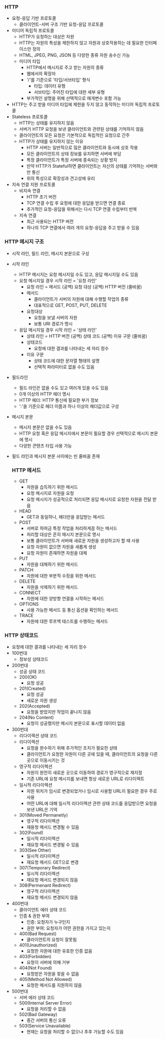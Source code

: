 ### HTTP
- 요청-응답 기반 프로토콜
  - 클라이언트-서버 구조 기반 요청-응답 프로토콜
- 미디어 독립적 프로토콜
  - HTTP가 요청하는 대상은 자원
  - HTTP는 자원의 특성을 제한하지 않고 자원과 상호작용하는 데 필요한 인터페이스만 정의
  - HTML, JPEG, PNG, JSON 등 다양한 종류 자원 송수신 가능
  - 미디어 타입
    - HTTP에서 메시지로 주고 받는 자원의 종류
    - 웹에서의 확장자
    - '/'를 기준으로 '타입/서브타입' 형식
      - 타입: 데이터 유형
      - 서브타입: 주어진 타입에 대한 세부 유형
    - 부가적인 설명을 위해 선택적으로 매개변수 포함 가능
- HTTP는 주고 받을 미디어 타입에 제한을 두지 않고 동작하는 미디어 독립적 프로토콜
- Stateless 프로토콜
  - HTTP는 상태를 유지하지 않음
  - 서버가 HTTP 요청을 보낸 클라이언트와 관련된 상태를 기억하지 않음
  - 클라이언트의 모든 요청은 기본적으로 독립적인 요청으로 간주
  - HTTP가 상태를 유지하지 않는 이유
    - HTTP 서버는 일반적으로 많은 클라이언트와 동시에 상호 작용
    - 모든 클라이언트의 상태 정보를 유지하면 서버에 부담
    - 특정 클라이언트가 특정 서버에 종속되는 상황 방지
    - 만약 HTTP가 Stateful하면 클라이언트는 자신의 상태를 기억하는 서버와만 통신
    - 위의 특성으로 확장성과 견고성에 유리
- 지속 연결 지원 프로토콜
  - 비지속 연결
    - HTTP 초기 버전
    - TCP 연결 수립 후 요청에 대한 응답을 받으면 연결 종료
    - 추가적인 요청-응답을 위해서는 다시 TCP 연결 수립부터 반복
  - 지속 연결
    - 최근 사용되는 HTTP 버전
    - 하나의 TCP 연결에서 여러 개의 요청-응답을 주고 받을 수 있음

### HTTP 메시지 구조
- 시작 라인, 필드 라인, 메시지 본문으로 구성
- 시작 라인
  - HTTP 메시지는 요청 메시지일 수도 있고, 응답 메시지일 수도 있음
  - 요청 메시지일 경우 시작 라인 = '요청 라인'
    - 요청 라인 = 메서드 (공백) 요청 대상 (공백) HTTP 버전 (줄바꿈)
    - 메서드
      - 클라이언트가 서버의 자원에 대해 수행할 작업의 종류
      - 대표적으로 GET, POST, PUT, DELETE
    - 요청대상
      - 요청을 보낼 서버의 자원
      - 보통 URI 경로가 명시
  - 응답 메시지일 경우 시작 라인 = '상태 라인'
    - 상태 라인 = HTTP 버전 (공백) 상태 코드 (공백) 이유 구문 (줄바꿈)
    - 상태코드
      - 요청에 대한 결과를 나타내는 세 자리 정수
    - 이유 구문
      - 상태 코드에 대한 문자열 형태의 설명
      - 선택적 파라미터로 없을 수도 있음
- 필드라인
  - 필드 라인은 없을 수도 있고 여러개 있을 수도 있음
  - 0개 이상의 HTTP 헤더 명시
  - HTTP 헤더: HTTP 통신에 필요한 부가 정보
  - ':'을 기준으로 헤더 이름과 하나 이상의 헤더값으로 구성
- 메시지 본문
  - 메시지 본문은 없을 수도 있음
  - HTTP 요청 혹은 응답 메시지에서 본문이 필요할 경우 선택적으로 메시지 본문에 명시
  - 다양한 콘텐츠 타입 사용 가능
- 필드 라인과 메시지 본문 사이에는 빈 줄바꿈 존재
  
  ### HTTP 메서드
  - GET
    - 자원을 습득하기 위한 메서드
    - 요청 메시지로 자원을 요청
    - 요청 메시지가 성공적으로 처리되면 응답 메시지로 요청한 자원을 전달 받음
  - HEAD
    - GET과 동일하나, 헤더만을 응답받는 메서드
  - POST
    - 서버로 하여금 특정 작업을 처리하게끔 하는 메서드
    - 처리할 대상은 흔히 메시지 본문으로 명시
    - 보통 클라이언트가 서버에 새로운 자원을 생성하고자 할 때 사용
    - 요청 자원이 없으면 자원을 새롭게 생성
    - 요청 자원이 존재하면 자원을 대체
  - PUT
    - 자원을 대체하기 위한 메서드
  - PATCH
    - 자원에 대한 부분적 수정을 위한 메서드
  - DELETE
    - 자원을 삭제하기 위한 메서드
  - CONNECT
    - 자원에 대한 양방향 연결을 시작하는 메서드
  - OPTIONS
    - 사용 가능한 메서드 등 통신 옵션을 확인하는 메서드
  - TRACE
    - 자원에 대한 루프백 테스트를 수행하는 메서드

### HTTP 상태코드
- 요청에 대한 결과를 나타내는 세 자리 정수
- 100번대
  - 정보성 상태코드
- 200번대
  - 성공 상태 코드
  - 200(OK)
    - 요청 성공
  - 201(Created)
    - 요청 성공
    - 새로운 자원 생성
  - 202(Accepted)
    - 요청을 받았지만 작업이 끝나지 않음
  - 204(No Content)
    - 요청이 성공했지만 메시지 본문으로 표시할 데이터 없음
- 300번대
  - 리다이렉션 상태 코드
  - 리다이렉션
    - 요청을 완수하기 위해 추가적인 조치가 필요한 상태
    - 클라이언트가 요청한 자원이 다른 곳에 있을 때, 클라이언트의 요청을 다른 곳으로 이동시키는 것
  - 영구적 리다이렉션
    - 자원이 완전히 새로운 곳으로 이동하여 경로가 영구적으로 재지정
    - 기존 URL에 요청 메시지를 보내면 항상 새로운 URL로 리다이렉트
  - 일시적 리다이렉션
    - 자원 위치가 임시로 변경되었거나 임시로 사용할 URL이 필요한 경우 주로 사용
    - 어떤 URL에 대해 일시적 리다이렉션 관련 상태 코드를 응답받으면 요청을 보낸 URL은 기억 
  - 301(Moved Permanetly)
    - 영구적 리다이렉션
    - 재용청 메서드 변경될 수 있음
  - 302(Found)
    - 일시적 리다이렉션
    - 재요청 메서드 변경될 수 있음
  - 303(See Other)
    - 일시적 리다이렉션
    - 재요청 메서드 GET으로 변경
  - 307(Temporary Redirect)
    - 일시적 리다이렉션
    - 재요청 메서드 변경되지 않음
  - 308(Permenant Redirect)
    - 영구적 리다이렉션
    - 재요청 메서드 변경되지 않음
- 400번대
  - 클라이언트 에러 상태 코드
  - 인증 & 권한 부여
    - 인증: 요청자가 누구인지
    - 권한 부여: 요청자가 어떤 권한을 가지고 있는지
  - 400(Bad Request)
    - 클라이언트의 요청이 잘못됨
  - 401(Unauthorized)
    - 요청한 자원에 대한 유효한 인증 없음
  - 403(Forbidden)
    - 요청이 서버에 의해 거부
  - 404(Not Found)
    - 요청받은 자원을 찾을 수 없음
  - 405(Method Not Allowed)
    - 요청한 메서드를 지원하지 않음
- 500번대
  - 서버 에러 상태 코드
  - 500(Internal Server Error)
    - 요청을 처리할 수 없음
  - 502(Bad Gateway)
    - 중간 서버의 통신 오류
  - 503(Service Unavailable)
    - 현재는 요청을 처리할 수 없으나 추후 가능할 수도 있음